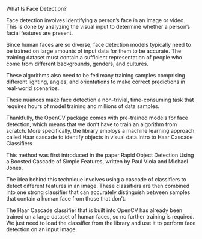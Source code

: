 What Is Face Detection?

Face detection involves identifying a person’s face in an image or video. This is done by analyzing the visual input to determine whether a person’s facial features are present.

Since human faces are so diverse, face detection models typically need to be trained on large amounts of input data for them to be accurate. The training dataset must contain a sufficient representation of people who come from different backgrounds, genders, and cultures.

These algorithms also need to be fed many training samples comprising different lighting, angles, and orientations to make correct predictions in real-world scenarios.

These nuances make face detection a non-trivial, time-consuming task that requires hours of model training and millions of data samples.

Thankfully, the OpenCV package comes with pre-trained models for face detection, which means that we don’t have to train an algorithm from scratch. More specifically, the library employs a machine learning approach called Haar cascade to identify objects in visual data.Intro to Haar Cascade Classifiers

This method was first introduced in the paper Rapid Object Detection Using a Boosted Cascade of Simple Features, written by Paul Viola and Michael Jones.

The idea behind this technique involves using a cascade of classifiers to detect different features in an image. These classifiers are then combined into one strong classifier that can accurately distinguish between samples that contain a human face from those that don’t.

The Haar Cascade classifier that is built into OpenCV has already been trained on a large dataset of human faces, so no further training is required. We just need to load the classifier from the library and use it to perform face detection on an input image.
